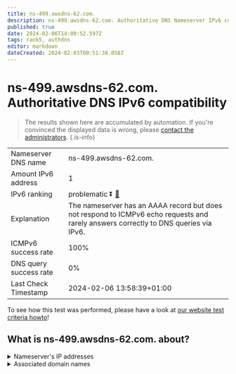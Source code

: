 ```yaml
---
title: ns-499.awsdns-62.com.
description: ns-499.awsdns-62.com. Authoritative DNS Nameserver IPv6 compatibility
published: true
date: 2024-02-06T14:09:52.597Z
tags: rank5, authdns
editor: markdown
dateCreated: 2024-02-03T00:51:38.058Z
---
```


# ns-499.awsdns-62.com. Authoritative DNS IPv6 compatibility

> The results shown here are accumulated by automation. If you're convinced the displayed data is wrong, please [contact the administrators](/howto/chat). 
{.is-info}




|   |   |
| - | - |
| Nameserver DNS name | ns-499.awsdns-62.com.
| Amount IPv6 address | 1
| IPv6 ranking | problematic :arrow_double_down: [🔗](/howto/ranking) |
| Explanation | The nameserver has an AAAA record but does not respond to ICMPv6 echo requests and rarely answers correctly to DNS queries via IPv6. |
| ICMPv6 success rate | 100%|
| DNS query success rate | 0% |
| Last Check Timestamp | 2024-02-06 13:58:39+01:00 |

To see how this test was performed, please have a look at [our website test criteria howto](/howto/testcriteria/authdns)!


## What is ns-499.awsdns-62.com. about?




<details>
<summary>Nameserver's IP addresses</summary>

2600:9000:5301:f300::1

</details>



<details>
<summary>Associated domain names</summary>

www.berlitz.com

</details>
